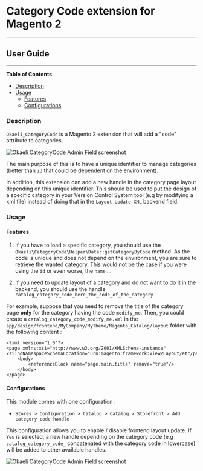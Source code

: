 # Category Code extension for Magento 2

---

## User Guide


---

<!-- START doctoc generated TOC please keep comment here to allow auto update -->
<!-- DON'T EDIT THIS SECTION, INSTEAD RE-RUN doctoc TO UPDATE -->
**Table of Contents**

- [Description](#description)
- [Usage](#usage)
  - [Features](#features)
  - [Configurations](#configurations)

<!-- END doctoc generated TOC please keep comment here to allow auto update -->

### Description

`Okaeli_CategoryCode` is a Magento 2 extension that will add a "code" attribute to categories.

![Okaeli CategoryCode Admin Field screenshot](images/okaeli-category-code-field.png)

The main purpose of this is to have a unique identifier to manage categories (better than `id` that could be dependent on the environment).

In addition, this extension can add a new handle in the category page layout depending on this unique identifier. This should be used to put the design of a
specific category in your Version Control System tool (e.g by modifying a xml file) instead of doing that in the `Layout Update XML` backend field. 


### Usage

#### Features

1. If you have to load a specific category, you should use the `Okaeli\CategoryCode\Helper\Data::getCategoryByCode` method.
   As the code is unique and does not depend on the environment, you are sure to retrieve the wanted category. This would not be the case if
   you were using the `id` or even worse, the `name` ...

2. If you need to update layout of a category and do not want to do it in the backend, you should use the handle
   `catalog_category_code_here_the_code_of_the_category`

For example, suppose that you need to remove the title of the category page **only** for the category having the code `modify_me`.
Then, you could create a `catalog_category_code_modify_me.xml` in the `app/design/frontend/MyCompany/MyTheme/Magento_Catalog/layout` folder with the following content :

    <?xml version="1.0"?>
    <page xmlns:xsi="http://www.w3.org/2001/XMLSchema-instance" xsi:noNamespaceSchemaLocation="urn:magento:framework:View/Layout/etc/page_configuration.xsd">
        <body>
            <referenceBlock name="page.main.title" remove="true"/>
        </body>
    </page>


#### Configurations

This module comes with one configuration :

* `Stores > Configuration > Catalog > Catalog > Storefront > Add category code handle`

This configuration allows you to enable / disable frontend layout update. If `Yes` is selected,
a new handle depending on the category code (e.g `catalog_category_code_` concatenated with the category code in 
lowercase) will be added to other available handles.

![Okaeli CategoryCode Admin Field screenshot](images/okaeli-category-code-settings.png)



